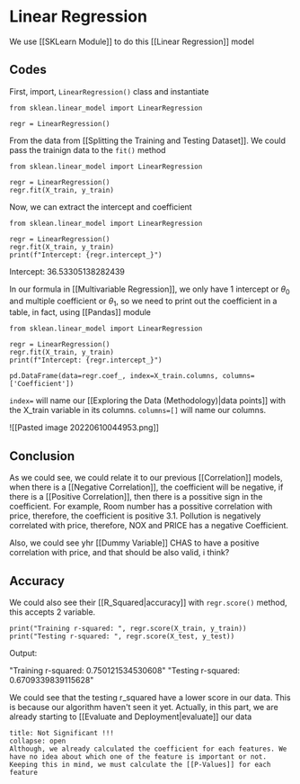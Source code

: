 # Linear Regression
We use [[SKLearn Module]] to do this [[Linear Regression]] model

## Codes
First, import, `LinearRegression()` class and instantiate
```
from sklean.linear_model import LinearRegression

regr = LinearRegression()
```

From the data from [[Splitting the Training and Testing Dataset]]. We could pass the trainign data to the `fit()` method
```
from sklean.linear_model import LinearRegression

regr = LinearRegression()
regr.fit(X_train, y_train)
```
Now, we can extract the intercept and coefficient

```
from sklean.linear_model import LinearRegression

regr = LinearRegression()
regr.fit(X_train, y_train)
print(f"Intercept: {regr.intercept_}")
```

Intercept: 36.53305138282439

In our formula in [[Multivariable Regression]], we only have 1 intercept or $\theta_0$ and multiple coefficient or $\theta_1$, so we need to print out the coefficient in a table, in fact, using [[Pandas]] module

```
from sklean.linear_model import LinearRegression

regr = LinearRegression()
regr.fit(X_train, y_train)
print(f"Intercept: {regr.intercept_}")

pd.DataFrame(data=regr.coef_, index=X_train.columns, columns=['Coefficient'])
```
`index=` will name our [[Exploring the Data (Methodology)|data points]] with the X_train variable in its columns. `columns=[]` will name our columns.


![[Pasted image 20220610044953.png]]


## Conclusion
As we could see, we could relate it to our previous [[Correlation]] models, when there is a [[Negative Correlation]], the coefficient will be negative, if there is a [[Positive Correlation]], then there is a possitive sign in the coefficient.  For example, Room number has a possitive correlation with price, therefore, the coefficient is positive 3.1.  Pollution is negatively correlated with price, therefore, NOX and PRICE has a negative Coefficient.


Also, we could see yhr [[Dummy Variable]] CHAS to have a positive correlation with price, and that should be also valid, i think?

## Accuracy
We could also see their [[R_Squared|accuracy]] with `regr.score()` method, this accepts 2 variable. 
```
print("Training r-squared: ", regr.score(X_train, y_train))
print("Testing r-squared: ", regr.score(X_test, y_test))
```

Output:

"Training r-squared: 0.750121534530608"
"Testing r-squared: 0.6709339839115628"

We could see that the testing r_squared have a lower score in our data. This is because our algorithm haven't seen it yet. 
Actually, in this part, we are already starting to [[Evaluate and Deployment|evaluate]] our data


```ad-Attention
title: Not Significant !!!
collapse: open
Although, we already calculated the coefficient for each features. We have no idea about which one of the feature is important or not. Keeping this in mind, we must calculate the [[P-Values]] for each feature 

```


